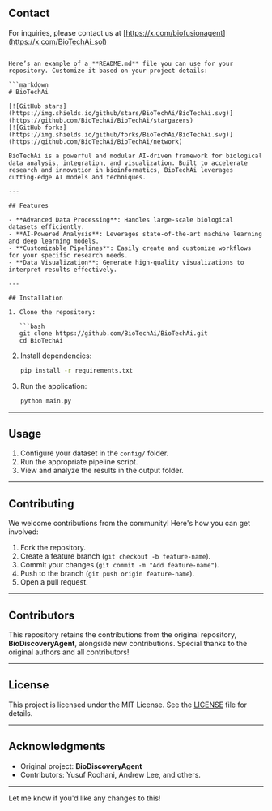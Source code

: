 ## Contact

For inquiries, please contact us at [https://x.com/biofusionagent](https://x.com/BioTechAi_sol)
```

Here’s an example of a **README.md** file you can use for your repository. Customize it based on your project details:

```markdown
# BioTechAi

[![GitHub stars](https://img.shields.io/github/stars/BioTechAi/BioTechAi.svg)](https://github.com/BioTechAi/BioTechAi/stargazers)
[![GitHub forks](https://img.shields.io/github/forks/BioTechAi/BioTechAi.svg)](https://github.com/BioTechAi/BioTechAi/network)

BioTechAi is a powerful and modular AI-driven framework for biological data analysis, integration, and visualization. Built to accelerate research and innovation in bioinformatics, BioTechAi leverages cutting-edge AI models and techniques.

---

## Features

- **Advanced Data Processing**: Handles large-scale biological datasets efficiently.
- **AI-Powered Analysis**: Leverages state-of-the-art machine learning and deep learning models.
- **Customizable Pipelines**: Easily create and customize workflows for your specific research needs.
- **Data Visualization**: Generate high-quality visualizations to interpret results effectively.

---

## Installation

1. Clone the repository:

   ```bash
   git clone https://github.com/BioTechAi/BioTechAi.git
   cd BioTechAi
   ```

2. Install dependencies:

   ```bash
   pip install -r requirements.txt
   ```

3. Run the application:

   ```bash
   python main.py
   ```

---

## Usage

1. Configure your dataset in the `config/` folder.
2. Run the appropriate pipeline script.
3. View and analyze the results in the output folder.

---

## Contributing

We welcome contributions from the community! Here's how you can get involved:

1. Fork the repository.
2. Create a feature branch (`git checkout -b feature-name`).
3. Commit your changes (`git commit -m "Add feature-name"`).
4. Push to the branch (`git push origin feature-name`).
5. Open a pull request.

---

## Contributors

This repository retains the contributions from the original repository, **BioDiscoveryAgent**, alongside new contributions. Special thanks to the original authors and all contributors!

---

## License

This project is licensed under the MIT License. See the [LICENSE](LICENSE) file for details.

---

## Acknowledgments

- Original project: **BioDiscoveryAgent**
- Contributors: Yusuf Roohani, Andrew Lee, and others.

---



Let me know if you'd like any changes to this!
